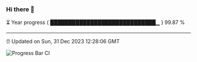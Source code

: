 ### Hi there 👋

⏳ Year progress { █████████████████████████████▁ } 99.87 %

---

⏰ Updated on Sun, 31 Dec 2023 12:28:06 GMT

![Progress Bar CI](https://github.com/liununu/liununu/workflows/Progress%20Bar%20CI/badge.svg)
